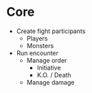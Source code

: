 # Core

- Create fight participants
    - Players
    - Monsters
- Run encounter
    - Manage order
      - Initiative
      - K.O. / Death  
    - Manage damage